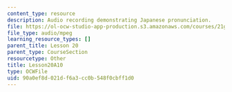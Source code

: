 ```yaml
---
content_type: resource
description: Audio recording demonstrating Japanese pronunciation.
file: https://ol-ocw-studio-app-production.s3.amazonaws.com/courses/21g-504-japanese-iv-spring-2009/90a0ef8d021df6a3cc0b548f0cbff1d0_Lesson20A10.mp3
file_type: audio/mpeg
learning_resource_types: []
parent_title: Lesson 20
parent_type: CourseSection
resourcetype: Other
title: Lesson20A10
type: OCWFile
uid: 90a0ef8d-021d-f6a3-cc0b-548f0cbff1d0
---
```

